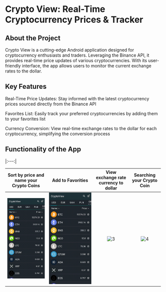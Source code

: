 <h1>Crypto View: Real-Time Cryptocurrency Prices & Tracker</h1>
<h2>About the Project</h2>
<p>Crypto View is a cutting-edge Android application designed for cryptocurrency enthusiasts and traders. Leveraging the Binance API, it provides real-time price updates of various cryptocurrencies. With its user-friendly interface, the app allows users to monitor the current exchange rates to the dollar.</p>
<h2>Key Features</h2>
<p>Real-Time Price Updates: Stay informed with the latest cryptocurrency prices sourced directly from the Binance API</p>
<p>Favorites List: Easily track your preferred cryptocurrencies by adding them to your favorites list</p>
<p>Currency Conversion: View real-time exchange rates to the dollar for each cryptocurrency, simplifying the conversion process</p>

<h2>Functionality of the App</h2>

|:---:|


| Sort by price and name your Crypto Coins      |  Add to Favorities           |   View exchange rate currency to dollar             |  Searching your Crypto Coin    |
| :---:    |    :----:   |          :---: | :---: |
| ![1](https://github.com/vladkk04/CryptoView/blob/master/documentation/sorting.gif) | ![2](https://github.com/vladkk04/CryptoView/blob/master/documentation/add_to_favorite.gif) | ![3](https://github.com/vladkk04/CryptoView/blob/master/documentation/current_exchange_rate.gif) | ![4](https://github.com/vladkk04/CryptoView/blob/master/documentation/searching.gif)


